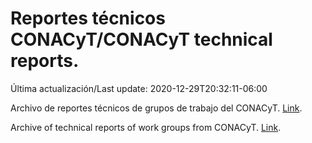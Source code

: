 # Reportes técnicos CONACyT/CONACyT technical reports.

Última actualización/Last update: 2020-12-29T20:32:11-06:00

Archivo de reportes técnicos de grupos de trabajo del CONACyT. [Link](https://coronavirus.conacyt.mx/productos/index.html).

Archive of technical reports of work groups from CONACyT. [Link](https://coronavirus.conacyt.mx/productos/index.html).
